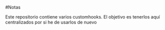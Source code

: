 #Notas
 
Este repositorio contiene varios customhooks. El objetivo es tenerlos aquí centralizados 
por si he de usarlos de nuevo